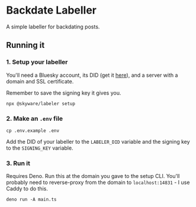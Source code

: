# Backdate Labeller

A simple labeller for backdating posts.

## Running it

### 1. Setup your labeller

You'll need a Bluesky account, its DID (get it [here](https://internect.info)), and a server with a domain and SSL certificate.

Remember to save the signing key it gives you.

```
npx @skyware/labeler setup
```

### 2. Make an `.env` file

```
cp .env.example .env
```

Add the DID of your labeller to the `LABELER_DID` variable and the signing key to the `SIGNING_KEY` variable.

### 3. Run it

Requires Deno. Run this at the domain you gave to the setup CLI. You'll probably need to reverse-proxy from the domain to `localhost:14831` - I use Caddy to do this.

```
deno run -A main.ts
```
